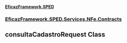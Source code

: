 #### [EficazFramework.SPED](EficazFrameworkSPED.md 'EficazFramework SPED')
### [EficazFramework.SPED.Services.NFe.Contracts](EficazFramework.SPED.Services.NFe.Contracts.md 'EficazFramework.SPED.Services.NFe.Contracts')

## consultaCadastroRequest Class
